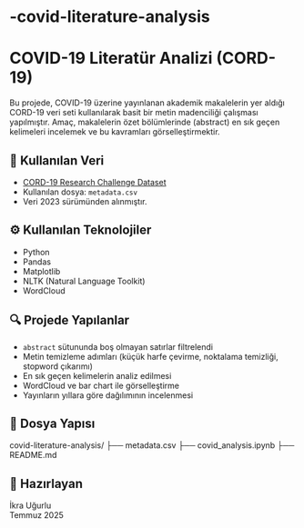 # -covid-literature-analysis
# COVID-19 Literatür Analizi (CORD-19)

Bu projede, COVID-19 üzerine yayınlanan akademik makalelerin yer aldığı CORD-19 veri seti kullanılarak basit bir metin madenciliği çalışması yapılmıştır. Amaç, makalelerin özet bölümlerinde (abstract) en sık geçen kelimeleri incelemek ve bu kavramları görselleştirmektir.

## 📁 Kullanılan Veri
- [CORD-19 Research Challenge Dataset](https://www.kaggle.com/datasets/allen-institute-for-ai/CORD-19-research-challenge)
- Kullanılan dosya: `metadata.csv`
- Veri 2023 sürümünden alınmıştır.

## ⚙️ Kullanılan Teknolojiler
- Python
- Pandas
- Matplotlib
- NLTK (Natural Language Toolkit)
- WordCloud

## 🔍 Projede Yapılanlar
- `abstract` sütununda boş olmayan satırlar filtrelendi
- Metin temizleme adımları (küçük harfe çevirme, noktalama temizliği, stopword çıkarımı)
- En sık geçen kelimelerin analiz edilmesi
- WordCloud ve bar chart ile görselleştirme
- Yayınların yıllara göre dağılımının incelenmesi

## 📂 Dosya Yapısı
covid-literature-analysis/
├── metadata.csv
├── covid_analysis.ipynb
├── README.md 

## 👤 Hazırlayan
İkra Uğurlu  
Temmuz 2025  

